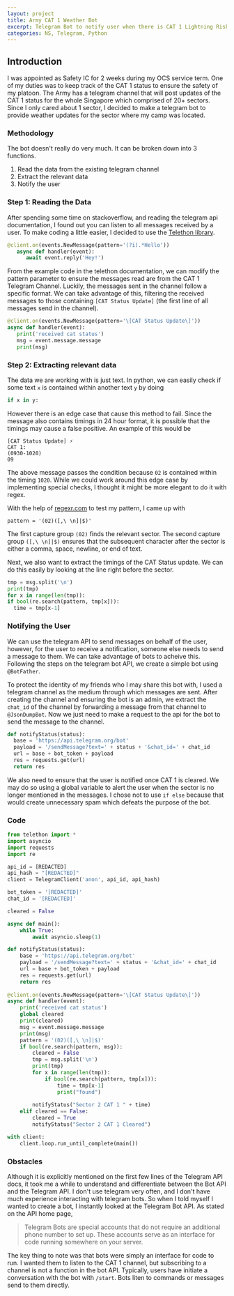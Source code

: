 ```yaml
---
layout: project
title: Army CAT 1 Weather Bot
excerpt: Telegram Bot to notify user when there is CAT 1 Lightning Risk Alert for a specific area
categories: NS, Telegram, Python
---
```


Introduction
------

I was appointed as Safety IC for 2 weeks during my OCS service term. One of my duties was to keep track of the CAT 1 status to ensure the safety of my platoon. The Army has a telegram channel that will post updates of the CAT 1 status for the whole Singapore which comprised of 20+ sectors. Since I only cared about 1 sector, I decided to make a telegram bot to provide weather updates for the sector where my camp was located.

### Methodology

The bot doesn't really do very much. It can be broken down into 3 functions. 

1. Read the data from the existing telegram channel
2. Extract the relevant data
3. Notify the user

### Step 1: Reading the Data

After spending some time on stackoverflow, and reading the telegram api documentation, I found out you can listen to all messages received by a user. To make coding a little easier, I decided to use the [Telethon library](https://docs.telethon.dev/en/latest/).

```python
@client.on(events.NewMessage(pattern='(?i).*Hello'))
   async def handler(event):
      await event.reply('Hey!')
``` 

From the example code in the telethon documentation, we can modify the pattern parameter to ensure the messages read are from the CAT 1 Telegram Channel. Luckily, the messages sent in the channel follow a specific format. We can take advantage of this, filtering the received messages to those containing `[CAT Status Update]` (the first line of all messages send in the channel).

```python
@client.on(events.NewMessage(pattern='\[CAT Status Update\]'))
async def handler(event):
   print('received cat status')
   msg = event.message.message
   print(msg)
```

### Step 2: Extracting relevant data

The data we are working with is just text. In python, we can easily check if some text `x` is contained within another text `y` by doing

```python
if x in y: 
```

However there is an edge case that cause this method to fail. Since the message also contains timings in 24 hour format, it is possible that the timings may cause a false positive. An example of this would be

```
[CAT Status Update] ⚡️
CAT 1:
(0930-1020)
09
```

The above message passes the condition because `02` is contained within the timing `1020`. While we could work around this edge case by implementing special checks, I thought it might be more elegant to do it with regex. 


With the help of [regexr.com](regexr.com) to test my pattern, I came up with

`pattern = '(02)([,\ \n]|$)'`

The first capture group `(02)` finds the relevant sector. The second capture group `([,\ \n]|$)` ensures that the subsequent character after the sector is either a comma, space, newline, or end of text. 

Next, we also want to extract the timings of the CAT Status update. We can do this easily by looking at the line right before the sector. 

```python
tmp = msg.split('\n')
print(tmp)
for x in range(len(tmp)):
if bool(re.search(pattern, tmp[x])):
  time = tmp[x-1]
```

### Notifying the User

We can use the telegram API to send messages on behalf of the user, however, for the user to receive a notification, someone else needs to send a message to them. We can take advantage of bots to acheive this. Following the steps on the telegram bot API, we create a simple bot using `@BotFather`. 

To protect the identity of my friends who I may share this bot with, I used a telegram channel as the medium through which messages are sent. After creating the channel and ensuring the bot is an admin, we extract the `chat_id` of the channel by forwarding a message from that channel to `@JsonDumpBot`. Now we just need to make a request to the api for the bot to send the message to the channel. 

```python
def notifyStatus(status):
  base = 'https://api.telegram.org/bot'
  payload = '/sendMessage?text=' + status + '&chat_id=' + chat_id
  url = base + bot_token + payload
  res = requests.get(url)
  return res
``` 

We also need to ensure that the user is notified once CAT 1 is cleared. We may do so using a global variable to alert the user when the sector is no longer mentioned in the messages. I chose not to use `if else` because that would create unnecessary spam which defeats the purpose of the bot. 

### Code

```python
from telethon import *
import asyncio
import requests
import re

api_id = [REDACTED]
api_hash = "[REDACTED]"
client = TelegramClient('anon', api_id, api_hash)

bot_token = '[REDACTED]'
chat_id = '[REDACTED]'

cleared = False

async def main():
	while True:
		await asyncio.sleep(1)

def notifyStatus(status):
	base = 'https://api.telegram.org/bot'
	payload = '/sendMessage?text=' + status + '&chat_id=' + chat_id
	url = base + bot_token + payload
	res = requests.get(url)
	return res
    
@client.on(events.NewMessage(pattern='\[CAT Status Update\]'))
async def handler(event):
	print('received cat status')
	global cleared
	print(cleared)
	msg = event.message.message
	print(msg)
	pattern = '(02)([,\ \n]|$)'
	if bool(re.search(pattern, msg)):
		cleared = False
		tmp = msg.split('\n')
		print(tmp)
		for x in range(len(tmp)):
			if bool(re.search(pattern, tmp[x])):
				time = tmp[x-1]
				print("found")
          
		notifyStatus("Sector 2 CAT 1 " + time)
	elif cleared == False:
		cleared = True
		notifyStatus("Sector 2 CAT 1 Cleared")

with client:
	client.loop.run_until_complete(main())
```


### Obstacles

Although it is explicitly mentioned on the first few lines of the Telegram API docs, it took me a while to understand and differentiate between the Bot API and the Telegram API. I don't use telegram very often, and I don't have much experience interacting with telegram bots. So when I told myself I wanted to create a bot, I instantly looked at the Telegram Bot API. As stated on the API home page, 

> Telegram Bots are special accounts that do not require an additional phone number to set up. These accounts serve as an interface for code running somewhere on your server.

The key thing to note was that bots were simply an interface for code to run. I wanted them to listen to the CAT 1 channel, but subscribing to a channel is not a function in the bot API. Typically, users have initiate a conversation with the bot with `/start`. Bots liten to commands or messages send to them directly. 